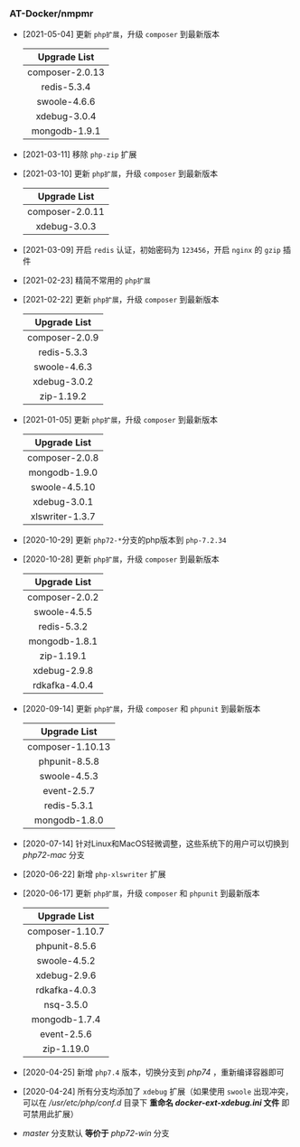 ### AT-Docker/nmpmr

- [2021-05-04] 更新 `php扩展`，升级 `composer` 到最新版本

   |  Upgrade List   |
   | :-------------: |
   | composer-2.0.13  |
   |  redis-5.3.4   |
   |  swoole-4.6.6   |
   |  xdebug-3.0.4   |
   |  mongodb-1.9.1   |

- [2021-03-11] 移除 `php-zip` 扩展

- [2021-03-10] 更新 `php扩展`，升级 `composer` 到最新版本

   |  Upgrade List   |
   | :-------------: |
   | composer-2.0.11  |
   |  xdebug-3.0.3   |

- [2021-03-09] 开启 `redis` 认证，初始密码为 `123456`，开启 `nginx` 的 `gzip` 插件

- [2021-02-23] 精简不常用的 `php扩展`

- [2021-02-22] 更新 `php扩展`，升级 `composer` 到最新版本

   |  Upgrade List   |
   | :-------------: |
   | composer-2.0.9  |
   |  redis-5.3.3  |
   |  swoole-4.6.3  |
   |  xdebug-3.0.2   |
   | zip-1.19.2 |

- [2021-01-05] 更新 `php扩展`，升级 `composer` 到最新版本

   |  Upgrade List   |
   | :-------------: |
   | composer-2.0.8  |
   |  mongodb-1.9.0  |
   |  swoole-4.5.10  |
   |  xdebug-3.0.1   |
   | xlswriter-1.3.7 |

- [2020-10-29] 更新 `php72-*`分支的php版本到 `php-7.2.34`

- [2020-10-28] 更新 `php扩展`，升级 `composer` 到最新版本

   |  Upgrade List  |
   | :------------: |
   | composer-2.0.2 |
   |  swoole-4.5.5  |
   |  redis-5.3.2   |
   | mongodb-1.8.1  |
   |   zip-1.19.1   |
   |  xdebug-2.9.8  |
   | rdkafka-4.0.4  |

- [2020-09-14] 更新 `php扩展`，升级 `composer` 和 `phpunit` 到最新版本

   |  Upgrade List  |
   | :------------: |
   | composer-1.10.13 |
   |  phpunit-8.5.8  |
   |  swoole-4.5.3   |
   | event-2.5.7  |
   |   redis-5.3.1   |
   |  mongodb-1.8.0  |

- [2020-07-14] 针对Linux和MacOS轻微调整，这些系统下的用户可以切换到 *php72-mac* 分支

- [2020-06-22] 新增 `php-xlswriter` 扩展

- [2020-06-17] 更新 `php扩展`，升级 `composer` 和 `phpunit` 到最新版本

   |  Upgrade List  |
   | :------------: |
   | composer-1.10.7 |
   |  phpunit-8.5.6  |
   | swoole-4.5.2 |
   | xdebug-2.9.6 |
   |   rdkafka-4.0.3   |
   |  nsq-3.5.0  |
   | mongodb-1.7.4 |
   | event-2.5.6 |
   | zip-1.19.0 |

- [2020-04-25] 新增 `php7.4` 版本，切换分支到 *php74* ，重新编译容器即可

- [2020-04-24] 所有分支均添加了 `xdebug` 扩展（如果使用 `swoole` 出现冲突，可以在 */usr/etc/php/conf.d* 目录下 **重命名 *docker-ext-xdebug.ini* 文件** 即可禁用此扩展）

- *master* 分支默认 **等价于** *php72-win* 分支
